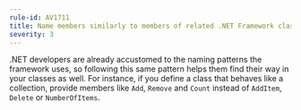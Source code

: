 ```yaml
---
rule-id: AV1711
title: Name members similarly to members of related .NET Framework classes
severity: 3
---
```

.NET developers are already accustomed to the naming patterns the framework uses, so following this same pattern helps them find their way in your classes as well. For instance, if you define a class that behaves like a collection, provide members like `Add`, `Remove` and `Count` instead of `AddItem`, `Delete` or `NumberOfItems`.
